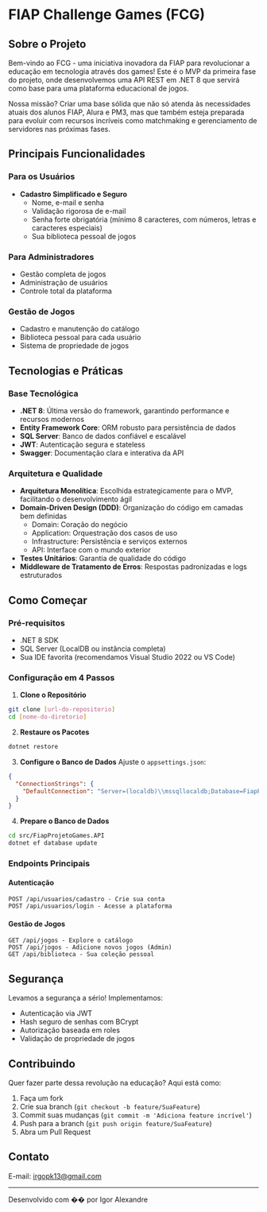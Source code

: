 # FIAP Challenge Games (FCG)

## Sobre o Projeto

Bem-vindo ao FCG - uma iniciativa inovadora da FIAP para revolucionar a educação em tecnologia através dos games! Este é o MVP da primeira fase do projeto, onde desenvolvemos uma API REST em .NET 8 que servirá como base para uma plataforma educacional de jogos.

Nossa missão? Criar uma base sólida que não só atenda às necessidades atuais dos alunos FIAP, Alura e PM3, mas que também esteja preparada para evoluir com recursos incríveis como matchmaking e gerenciamento de servidores nas próximas fases.

## Principais Funcionalidades

### Para os Usuários
- **Cadastro Simplificado e Seguro**
  - Nome, e-mail e senha
  - Validação rigorosa de e-mail
  - Senha forte obrigatória (mínimo 8 caracteres, com números, letras e caracteres especiais)
  - Sua biblioteca pessoal de jogos

### Para Administradores
- Gestão completa de jogos
- Administração de usuários
- Controle total da plataforma

### Gestão de Jogos
- Cadastro e manutenção do catálogo
- Biblioteca pessoal para cada usuário
- Sistema de propriedade de jogos

## Tecnologias e Práticas

### Base Tecnológica
- **.NET 8**: Última versão do framework, garantindo performance e recursos modernos
- **Entity Framework Core**: ORM robusto para persistência de dados
- **SQL Server**: Banco de dados confiável e escalável
- **JWT**: Autenticação segura e stateless
- **Swagger**: Documentação clara e interativa da API

### Arquitetura e Qualidade
- **Arquitetura Monolítica**: Escolhida estrategicamente para o MVP, facilitando o desenvolvimento ágil
- **Domain-Driven Design (DDD)**: Organização do código em camadas bem definidas
  - Domain: Coração do negócio
  - Application: Orquestração dos casos de uso
  - Infrastructure: Persistência e serviços externos
  - API: Interface com o mundo exterior
- **Testes Unitários**: Garantia de qualidade do código
- **Middleware de Tratamento de Erros**: Respostas padronizadas e logs estruturados

## Como Começar

### Pré-requisitos
- .NET 8 SDK
- SQL Server (LocalDB ou instância completa)
- Sua IDE favorita (recomendamos Visual Studio 2022 ou VS Code)

### Configuração em 4 Passos

1. **Clone o Repositório**
```bash
git clone [url-do-repositorio]
cd [nome-do-diretorio]
```

2. **Restaure os Pacotes**
```bash
dotnet restore
```

3. **Configure o Banco de Dados**
Ajuste o `appsettings.json`:
```json
{
  "ConnectionStrings": {
    "DefaultConnection": "Server=(localdb)\\mssqllocaldb;Database=FiapProjetoGames;Trusted_Connection=True"
  }
}
```

4. **Prepare o Banco de Dados**
```bash
cd src/FiapProjetoGames.API
dotnet ef database update
```

### Endpoints Principais

#### Autenticação
```
POST /api/usuarios/cadastro - Crie sua conta
POST /api/usuarios/login - Acesse a plataforma
```

#### Gestão de Jogos
```
GET /api/jogos - Explore o catálogo
POST /api/jogos - Adicione novos jogos (Admin)
GET /api/biblioteca - Sua coleção pessoal
```

## Segurança

Levamos a segurança a sério! Implementamos:
- Autenticação via JWT
- Hash seguro de senhas com BCrypt
- Autorização baseada em roles
- Validação de propriedade de jogos

## Contribuindo

Quer fazer parte dessa revolução na educação? Aqui está como:

1. Faça um fork
2. Crie sua branch (`git checkout -b feature/SuaFeature`)
3. Commit suas mudanças (`git commit -m 'Adiciona feature incrível'`)
4. Push para a branch (`git push origin feature/SuaFeature`)
5. Abra um Pull Request

## Contato

E-mail: irgopk13@gmail.com

---

Desenvolvido com �� por Igor Alexandre 